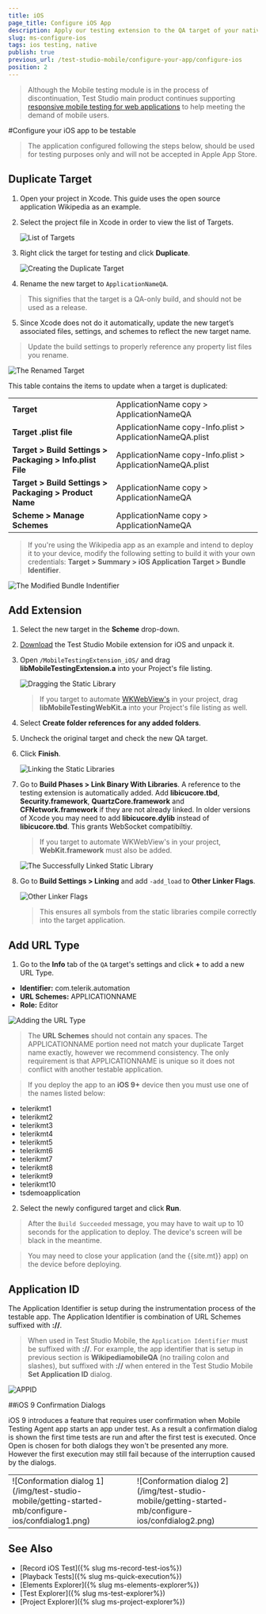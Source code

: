 ```yaml
---
title: iOS
page_title: Configure iOS App
description: Apply our testing extension to the QA target of your native iOS application.
slug: ms-configure-ios
tags: ios testing, native
publish: true
previous_url: /test-studio-mobile/configure-your-app/configure-ios
position: 2
---
```


> Although the Mobile testing module is in the process of discontinuation, Test Studio main product continues supporting <a href="https://www.telerik.com/teststudio/automated-website-responsive-testing" target="_blank">responsive mobile testing for web applications</a> to help meeting the demand of mobile users.

#Configure your iOS app to be testable

> The application configured following the steps below, should be used for testing purposes only and will not be accepted in Apple App Store. 

## Duplicate Target

1. Open your project in Xcode. This guide uses the open source application Wikipedia as an example.
2. Select the project file in Xcode in order to view the list of Targets.

    ![List of Targets](/img/test-studio-mobile/getting-started-mb/configure-ios/wikipedia-mobile.png)

3. Right click the target for testing and click **Duplicate**.

    ![Creating the Duplicate Target](/img/test-studio-mobile/getting-started-mb/configure-ios/wikipedia-mobile-copy.png)

4. Rename the new target to `ApplicationNameQA`.

  > This signifies that the target is a QA-only build, and should not be used as a release.

5.  Since Xcode does not do it automatically, update the new target’s associated files, settings, and schemes to reflect the new target name.

  > Update the build settings to properly reference any property list files you rename.

  ![The Renamed Target](/img/test-studio-mobile/getting-started-mb/configure-ios/wikipedia-mobile-qa.png)
    
  This table contains the items to update when a target is duplicated:

   <table>
    <tbody>
      <tr>
        <td><strong>Target</strong></td>
        <td>ApplicationName copy &gt; ApplicationNameQA</td>
      </tr>
      <tr>
        <td><strong>Target .plist file</strong></td>
        <td>ApplicationName copy-Info.plist &gt; ApplicationNameQA.plist</td>
      </tr>
      <tr>
        <td><strong>Target &gt; Build Settings &gt; Packaging &gt; Info.plist File</strong></td>
        <td>ApplicationName copy-Info.plist &gt; ApplicationNameQA.plist</td>
      </tr>
      <tr>
        <td><strong>Target &gt; Build Settings &gt; Packaging &gt; Product Name</strong></td>
        <td>ApplicationName copy &gt; ApplicationNameQA</td>
      </tr>
      <tr>
        <td><strong>Scheme &gt; Manage Schemes</strong></td>
        <td>ApplicationName copy &gt; ApplicationNameQA</td>
      </tr>
    </tbody>
  </table>

  > If you're using the Wikipedia app as an example and intend to deploy it to your device, modify the following setting to build it with your own credentials: **Target &gt; Summary &gt; iOS Application Target &gt; Bundle Identifier**.

  ![The Modified Bundle Indentifier](/img/test-studio-mobile/getting-started-mb/configure-ios/bundle-identifier.png)

## Add Extension

1. Select the new target in the **Scheme** drop-down.
2. [Download](/samples/MobileTestingExtension_iOS.zip) the Test Studio Mobile extension for iOS and unpack it.
3. Open `/MobileTestingExtension_iOS/` and drag **libMobileTestingExtension.a** into your Project's file listing.

    ![Dragging the Static Library](/img/test-studio-mobile/getting-started-mb/configure-ios/drag-static-lib-new.png)
	
	>If you target to automate [WKWebView's](https://developer.apple.com/library/ios/documentation/WebKit/Reference/WKWebView_Ref/)  in your project, drag **libMobileTestingWebKit.a** into your Project's file listing as well.

4. Select **Create folder references for any added folders**.
5. Uncheck the original target and check the new QA target.
6. Click **Finish**.

    ![Linking the Static Libraries](/img/test-studio-mobile/getting-started-mb/configure-ios/adding-plugin-options.png)

7. Go to **Build Phases &gt; Link Binary With Libraries**. A reference to the testing extension is automatically added. Add **libicucore.tbd**, **Security.framework**,  **QuartzCore.framework** and **CFNetwork.framework** if they are not already linked. In older versions of Xcode you may need to add **libicucore.dylib** instead of **libicucore.tbd**. This grants WebSocket compatibiltiy.
    
    > If you target to automate WKWebView's in your project, **WebKit.framework** must also be added.

    ![The Successfully Linked Static Library](/img/test-studio-mobile/getting-started-mb/configure-ios/linked-lib-new.png)

8. Go to **Build Settings &gt; Linking** and add `-add_load` to **Other Linker Flags**.

    ![Other Linker Flags](/img/test-studio-mobile/getting-started-mb/configure-ios/other-linker-flags-2.png)

    > This ensures all symbols from the static libraries compile correctly into the target application.

## Add URL Type

1. Go to the **Info** tab of the `QA` target's settings and click **+** to add a new URL Type.

  *  **Identifier:** com.telerik.automation
  *  **URL Schemes:** APPLICATIONNAME
  *  **Role:** Editor

  ![Adding the URL Type](/img/test-studio-mobile/getting-started-mb/configure-ios/adding-the-url-type-3.png)

  > The **URL Schemes** should not contain any spaces. The APPLICATIONNAME portion need not match your duplicate Target name exactly, however we recommend consistency. The only requirement is that APPLICATIONNAME is unique so it does not conflict with another testable application.

  > If you deploy the app to an **iOS 9+** device  then you must use one of the names listed below:
  *	telerikmt1
  *	telerikmt2
  *	telerikmt3
  *	telerikmt4
  *	telerikmt5
  *	telerikmt6
  *	telerikmt7
  *	telerikmt8
  *	telerikmt9
  *	telerikmt10
  *	tsdemoapplication

2. Select the newly configured target and click **Run**.

  > After the `Build Succeeded` message, you may have to wait up to 10 seconds for the application to deploy. The device's screen will be black in the meantime.

  > You may need to close your application (and the {{site.mt}} app) on the device before deploying.


## Application ID

The Application Identifier is setup during the instrumentation process of the testable app. The Application Identifier is combination of URL Schemes suffixed with **://**.

> When used in Test Studio Mobile, the `Application Identifier` must be suffixed with **://**. For example, the app identifier that is setup in previous section is **WikipediamobileQA** (no trailing colon and slashes), but suffixed with **://** when entered in the Test Studio Mobile **Set Application ID** dialog.

![APPID](/img/test-studio-mobile/getting-started-mb/configure-ios/appID.png)

##iOS 9 Confirmation Dialogs

iOS 9 introduces a feature that requires user confirmation when Mobile Testing Agent app starts an app under test. As a result a confirmation dialog is shown the first time tests are run and after the first test is executed. Once Open is chosen for both dialogs they won't be presented any more. However the first execution may still fail because of the interruption caused by the dialogs.

<table id="no-table">
	<tr>
		<td>![Conformation dialog 1](/img/test-studio-mobile/getting-started-mb/configure-ios/confdialog1.png)</td>
		<td>![Conformation dialog 2](/img/test-studio-mobile/getting-started-mb/configure-ios/confdialog2.png)</td>
	</tr>
<table>


See Also
--------

+ [Record iOS Test]({% slug ms-record-test-ios%})
+ [Playback Tests]({% slug ms-quick-execution%})
+ [Elements Explorer]({% slug ms-elements-explorer%})
+ [Test Explorer]({% slug ms-test-explorer%})
+ [Project Explorer]({% slug ms-project-explorer%})